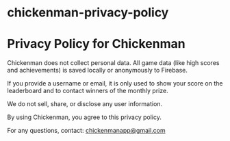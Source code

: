# chickenman-privacy-policy
# Privacy Policy for Chickenman

Chickenman does not collect personal data. All game data (like high scores and achievements) is saved locally or anonymously to Firebase.

If you provide a username or email, it is only used to show your score on the leaderboard and to contact winners of the monthly prize.

We do not sell, share, or disclose any user information.

By using Chickenman, you agree to this privacy policy.

For any questions, contact: chickenmanapp@gmail.com

